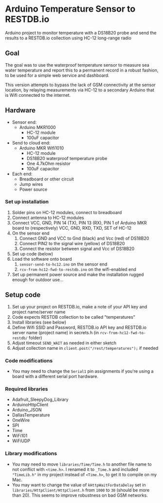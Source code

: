 # Arduino Temperature Sensor to RESTDB.io
Arduino project to monitor temperature with a DS18B20 probe and send the results to a RESTDB.io collection using HC-12 long-range radio

## Goal
The goal was to use the waterproof temperature sensor to measure sea water temperature and report this to a permanent record in a robust fashion, to be used for a simple web service and dashboard.

This version attempts to bypass the lack of GSM connectivity at the sensor location, by relaying measurements via HC-12 to a secondary Arduino that is Wifi connected to the internet.

## Hardware

* Sensor end:
  * Arduino MKR1000
    * HC-12 module
    * 100uF capacitor
* Send to cloud end:
  * Arduino MKR Wifi1010
    * HC-12 module
    * DS18B20 waterproof temperature probe
    * One 4.7kOhm resistor
    * 100uF capacitor
* Each end:
  * Breadboard or other circuit
  * Jump wires
  * Power source

### Set up installation

1. Solder pins on HC-12 modules, connect to breadboard
1. Connect antenna to HC-12 modules
1. Connect VCC, GND, PIN 14 (TX), PIN 13 (RX), PIN 1 of Arduino MKR board to (respectively) VCC, GND, RXD, TXD, SET of HC-12 
1. On the sensor end
    1. Connect GND and VCC to Gnd (black) and Vcc (red) of DS18B20
    1. Connect PIN2 to the signal wire (yellow) of DS18B20
    1. Connect the resistor between signal and Vcc of DS18B20
1. Set up code (below)
1. Load the software onto board
    1. `sensor-send-to-hc12.ino` on the sensor end
    1. `rcv-from-hc12-fwd-to-restdb.ino` on the wifi-enabled end
1. Set up permanent power source and make the installation rugged enough for outdoor use...

## Setup code

1. Set up your project on RESTDB.io, make a note of your API key and project name/server name
  1. Code expects RESTDB collection to be called "temperatures"
1. Install libraries (see below)
1. Define Wifi SSID and Password, RESTDB.io API key and RESTDB.io server name (project name) in secrets.h (in `rcv-from-hc12-fwd-to-restdb/` folder)
1. Adjust timeout `SEND_WAIT` as needed in either sketch
1. Adjust collection name in `client.post("/rest/temperatures");` if needed

### Code modifications
* You may need to change the `Serial1` pin assignments if you're using a board with a different serial port hardware.

### Required libraries
* Adafruit_SleepyDog_Library
* ArduinoHttpClient
* Arduino_JSON
* DallasTemperature
* OneWire
* SPI
* Time
* WiFi101
* WiFiUDP

### Library modifications
* You may need to move `libraries/Time/Time.h` to another file name to not conflict with `<time.h>`. I renamed it to `_Time.h` and included `"TimeLib.h"` in my project instead of `<Time.h>`, to get it to compile on my Mac.
* You may want to change the value of `kHttpWaitForDataDelay` set in `libraries/HttpClient/HttpClient.h` from `1000` to `30` (should be more than 20). This seems to improve robustness on bad GSM networks.

